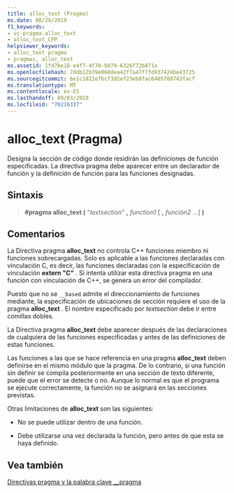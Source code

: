 ```yaml
---
title: alloc_text (Pragma)
ms.date: 08/29/2019
f1_keywords:
- vc-pragma.alloc_text
- alloc_text_CPP
helpviewer_keywords:
- alloc_text pragma
- pragmas, alloc_text
ms.assetid: 1fd7be18-e4f7-4f70-b079-6326f72b871a
ms.openlocfilehash: 7ddb12b39e068dea42f7a47f7fd937424be43725
ms.sourcegitcommit: 6e1c1822e7bcf3d2ef23eb8fac6465f88743facf
ms.translationtype: MT
ms.contentlocale: es-ES
ms.lasthandoff: 09/03/2019
ms.locfileid: "70216337"
---
```

# <a name="alloc_text-pragma"></a>alloc_text (Pragma)

Designa la sección de código donde residirán las definiciones de función especificadas. La directiva pragma debe aparecer entre un declarador de función y la definición de función para las funciones designadas.

## <a name="syntax"></a>Sintaxis

> **#pragma alloc_text (** "*textsection*" **,** *function1* [ **,** *función2* ...] **)**

## <a name="remarks"></a>Comentarios

La Directiva pragma **alloc_text** no controla C++ funciones miembro ni funciones sobrecargadas. Solo es aplicable a las funciones declaradas con vinculación C, es decir, las funciones declaradas con la especificación de vinculación **extern "C"** . Si intenta utilizar esta directiva pragma en una función con vinculación de C++, se genera un error del compilador.

Puesto que no se `__based` admite el direccionamiento de funciones mediante, la especificación de ubicaciones de sección requiere el uso de la pragma **alloc_text** . El nombre especificado por *textsection* debe ir entre comillas dobles.

La Directiva pragma **alloc_text** debe aparecer después de las declaraciones de cualquiera de las funciones especificadas y antes de las definiciones de estas funciones.

Las funciones a las que se hace referencia en una pragma **alloc_text** deben definirse en el mismo módulo que la pragma. De lo contrario, si una función sin definir se compila posteriormente en una sección de texto diferente, puede que el error se detecte o no. Aunque lo normal es que el programa se ejecute correctamente, la función no se asignará en las secciones previstas.

Otras limitaciones de **alloc_text** son las siguientes:

- No se puede utilizar dentro de una función.

- Debe utilizarse una vez declarada la función, pero antes de que esta se haya definido.

## <a name="see-also"></a>Vea también

[Directivas pragma y la palabra clave __pragma](../preprocessor/pragma-directives-and-the-pragma-keyword.md)
